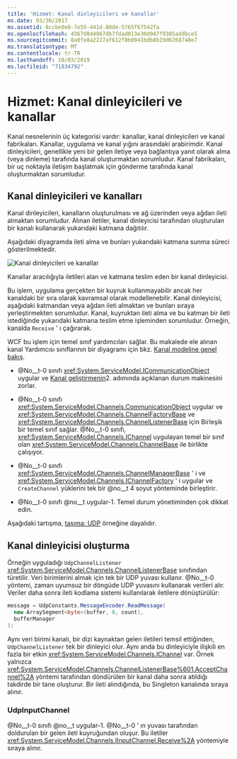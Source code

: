 ```yaml
---
title: 'Hizmet: Kanal dinleyicileri ve kanallar'
ms.date: 03/30/2017
ms.assetid: 8ccbe0e8-7e55-441d-80de-5765f67542fa
ms.openlocfilehash: 4367d844867db7fdad013e30d047f9385addbce5
ms.sourcegitcommit: 8a0fe8a2227af612f8b8941bdb8b19d6268748e7
ms.translationtype: MT
ms.contentlocale: tr-TR
ms.lasthandoff: 10/03/2019
ms.locfileid: "71834792"
---
```

# <a name="service-channel-listeners-and-channels"></a>Hizmet: Kanal dinleyicileri ve kanallar

Kanal nesnelerinin üç kategorisi vardır: kanallar, kanal dinleyicileri ve kanal fabrikaları. Kanallar, uygulama ve kanal yığını arasındaki arabirimdir. Kanal dinleyicileri, genellikle yeni bir gelen iletiye veya bağlantıya yanıt olarak alma (veya dinleme) tarafında kanal oluşturmaktan sorumludur. Kanal fabrikaları, bir uç noktayla iletişim başlatmak için gönderme tarafında kanal oluşturmaktan sorumludur.

## <a name="channel-listeners-and-channels"></a>Kanal dinleyicileri ve kanalları

Kanal dinleyicileri, kanalların oluşturulması ve ağ üzerinden veya ağdan ileti almaktan sorumludur. Alınan iletiler, kanal dinleyicisi tarafından oluşturulan bir kanalı kullanarak yukarıdaki katmana dağıtılır.

Aşağıdaki diyagramda ileti alma ve bunları yukarıdaki katmana sunma süreci gösterilmektedir.

![Kanal dinleyicileri ve kanallar](./media/wcfc-wcfchannelsigure1highlevelc.gif "wcfc_WCFChannelsigure1HighLevelc")

Kanallar aracılığıyla iletileri alan ve katmana teslim eden bir kanal dinleyicisi.

Bu işlem, uygulama gerçekten bir kuyruk kullanmayabilir ancak her kanaldaki bir sıra olarak kavramsal olarak modellenebilir. Kanal dinleyicisi, aşağıdaki katmandan veya ağdan ileti almaktan ve bunları sıraya yerleştirmekten sorumludur. Kanal, kuyruktan ileti alma ve bu katman bir ileti istediğinde yukarıdaki katmana teslim etme işleminden sorumludur. Örneğin, kanalda `Receive` ' ı çağırarak.

WCF bu işlem için temel sınıf yardımcıları sağlar. Bu makalede ele alınan kanal Yardımcısı sınıflarının bir diyagramı için bkz. [Kanal modeline genel bakış](channel-model-overview.md).

- @No__t-0 sınıfı <xref:System.ServiceModel.ICommunicationObject> uygular ve [Kanal geliştirmenin](developing-channels.md)2. adımında açıklanan durum makinesini zorlar.

- @No__t-0 sınıfı <xref:System.ServiceModel.Channels.CommunicationObject> uygular ve <xref:System.ServiceModel.Channels.ChannelFactoryBase> ve <xref:System.ServiceModel.Channels.ChannelListenerBase> için Birleşik bir temel sınıf sağlar. @No__t-0 sınıfı, <xref:System.ServiceModel.Channels.IChannel> uygulayan temel bir sınıf olan <xref:System.ServiceModel.Channels.ChannelBase> ile birlikte çalışıyor.

- @No__t-0 sınıfı <xref:System.ServiceModel.Channels.ChannelManagerBase> ' i ve <xref:System.ServiceModel.Channels.IChannelFactory> ' i uygular ve `CreateChannel` yüklerini tek bir @no__t 4 soyut yönteminde birleştirir.

- @No__t-0 sınıfı @no__t uygular-1. Temel durum yönetiminden çok dikkat edin.

Aşağıdaki tartışma, [taşıma: UDP](../samples/transport-udp.md) örneğine dayalıdır.

## <a name="creating-a-channel-listener"></a>Kanal dinleyicisi oluşturma

Örneğin uyguladığı `UdpChannelListener` <xref:System.ServiceModel.Channels.ChannelListenerBase> sınıfından türetilir. Veri birimlerini almak için tek bir UDP yuvası kullanır. @No__t-0 yöntemi, zaman uyumsuz bir döngüde UDP yuvasını kullanarak verileri alır. Veriler daha sonra ileti kodlama sistemi kullanılarak iletilere dönüştürülür:

```csharp
message = UdpConstants.MessageEncoder.ReadMessage(
  new ArraySegment<byte>(buffer, 0, count),
  bufferManager
);
```

Aynı veri birimi kanalı, bir dizi kaynaktan gelen iletileri temsil ettiğinden, `UdpChannelListener` tek bir dinleyici olur. Aynı anda bu dinleyiciyle ilişkili en fazla bir etkin <xref:System.ServiceModel.Channels.IChannel> var. Örnek yalnızca <xref:System.ServiceModel.Channels.ChannelListenerBase%601.AcceptChannel%2A> yöntemi tarafından döndürülen bir kanal daha sonra atıldığı takdirde bir tane oluşturur. Bir ileti alındığında, bu Singleton kanalında sıraya alınır.

### <a name="udpinputchannel"></a>UdpInputChannel

@No__t-0 sınıfı @no__t uygular-1. @No__t-0 ' ın yuvası tarafından doldurulan bir gelen ileti kuyruğundan oluşur. Bu iletiler <xref:System.ServiceModel.Channels.IInputChannel.Receive%2A> yöntemiyle sıraya alınır.

